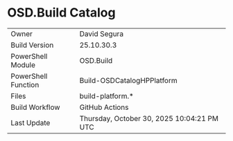 ﻿# OSD.Build Catalog

| | |
|-|-|
| Owner | David Segura |
| Build Version | 25.10.30.3 |
| PowerShell Module | OSD.Build |
| PowerShell Function | Build-OSDCatalogHPPlatform |
| Files | build-platform.* |
| Build Workflow | GitHub Actions |
| Last Update | Thursday, October 30, 2025 10:04:21 PM UTC |
